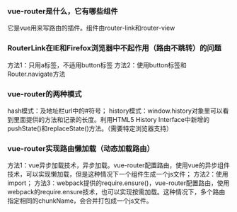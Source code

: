 ### vue-router是什么，它有哪些组件
它是vue用来写路由的插件。组件由router-link和router-view

### RouterLink在IE和Firefox浏览器中不起作用（路由不跳转）的问题
方法1：只用a标签，不适用button标签
方法2：使用button标签和Router.navigate方法

### vue-router的两种模式
hash模式：及地址栏url中的#符号；
history模式：window.history对象里可以看到里面提供的方法和记录的长度。利用HTML5 History Interface中新增的pushState()和replaceState()方法。（需要特定浏览器支持）

### vue-router实现路由懒加载（动态加载路由）
方法1：vue异步加载技术，异步加载。vue-router配置路由，使用vue的异步组件技术，可以实现懒加载，但是这种情况下一个组件生成一个js文件；
方法2：使用import；
方法3：webpack提供的require.ensure()，vue-router配置路由，使用webpack的require.ensure技术，也可以实现按需加载。这种情况下，多个路由指定相同的chunkName，会合并打包成一个js文件。
